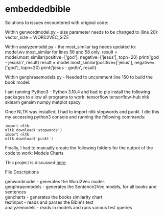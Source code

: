 # embeddedbible

Solutions to issues encountered with original code:

Within genwordmodel.py - size parameter needs to be changed to (line 20):
    vector_size = WORD2VEC_SIZE

Within analyzemodel.py - the most_similar tag needs updated to: model.wv.most_similar for lines 56 and 58 only.
    result = model.most_similar(positive=['god'], negative=['jesus'], topn=20)
    print('god - jesus\n', result)
    result = model.most_similar(positive=['jesus'], negative=['god'], topn=20)
    print('jesus - god\n', result)

Within genphrasemodels.py - Needed to uncomment line 150 to build the book model.

I am running Python3 - Python 3.10.4 and had to pip install the following packages to allow all programs to work:
  tensorflow
  tensorflow-hub
  nltk
  sklearn
  gensim
  numpy
  matplot
  spacy
 
Once NLTK was installed, I had to import nltk stopwords and punkt. I did this my accessing python3 console and running the following commands:

    import nltk
    nltk.download('stopwords')
    import nltk
    nltk.download('punkt')

Finally, I had to manually create the following folders for the output of the code to work:
    Models
    Charts


This project is discussed <a href="https://www.christopherminson.com/articles/aibible.html">here</a>
<p>

File Descriptions
<p>
genwordmodel - generates the Word2Vec model.
<br>
genphrasemodels - generates the Sentence2Vec models, for all books and sentences
<br>
gencharts - generates the books similarity chart
<br>
textinput - reads and parses the Bible's text
<br>
analyzemodels  - reads in models and runs various test queries
<p>

